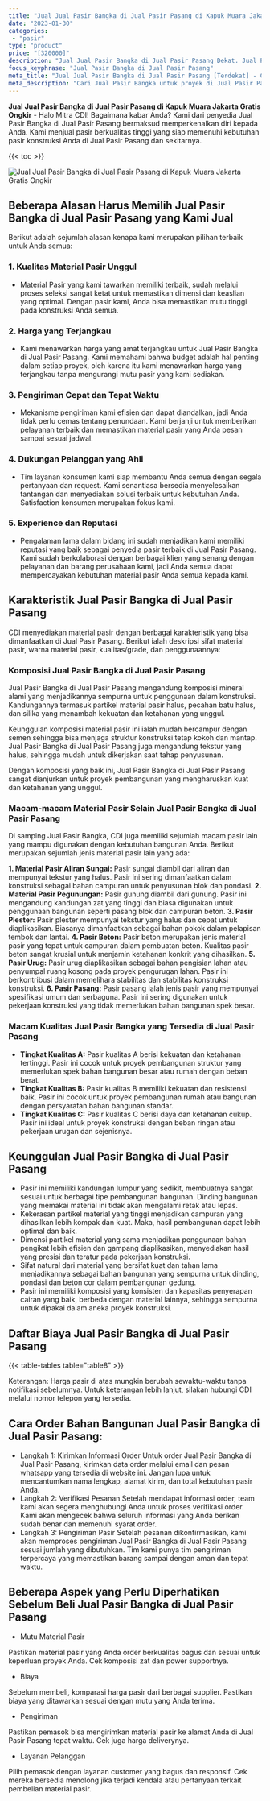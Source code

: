 ```yaml
---
title: "Jual Jual Pasir Bangka di Jual Pasir Pasang di Kapuk Muara Jakarta Gratis Ongkir"
date: "2023-01-30"
categories:
 - "pasir"
type: "product"
price: "[320000]"
description: "Jual Jual Pasir Bangka di Jual Pasir Pasang Dekat. Jual Pasir Bangka ini sering digunakan dalam proyek konstruksi sebagai material adukan yang berkualitas dan bersih. Silakan hubungi kami untuk informasi lebih lanjut."
focus_keyphrase: "Jual Pasir Bangka di Jual Pasir Pasang"
meta_title: "Jual Jual Pasir Bangka di Jual Pasir Pasang [Terdekat] - CDI"
meta_description: "Cari Jual Pasir Bangka untuk proyek di Jual Pasir Pasang? Kami memiliki Jual Pasir Bangka berkualitas untuk material adukan. Segera dapatkan penawaran terbaik."
---
```


**Jual Jual Pasir Bangka di Jual Pasir Pasang di Kapuk Muara Jakarta Gratis Ongkir** - Halo Mitra CDI! Bagaimana kabar Anda? Kami dari penyedia Jual Pasir Bangka di Jual Pasir Pasang bermaksud memperkenalkan diri kepada Anda. Kami menjual pasir berkualitas tinggi yang siap memenuhi kebutuhan pasir konstruksi Anda di Jual Pasir Pasang dan sekitarnya.

{{< toc >}}

![Jual Jual Pasir Bangka di Jual Pasir Pasang di Kapuk Muara Jakarta Gratis Ongkir](/images/pasir/pasir-bangunan-43.jpg)

## Beberapa Alasan Harus Memilih Jual Pasir Bangka di Jual Pasir Pasang yang Kami Jual

Berikut adalah sejumlah alasan kenapa kami merupakan pilihan terbaik untuk Anda semua:

### 1. Kualitas Material Pasir Unggul

*   Material Pasir yang kami tawarkan memiliki terbaik, sudah melalui proses seleksi sangat ketat untuk memastikan dimensi dan keaslian yang optimal. Dengan pasir kami, Anda bisa memastikan mutu tinggi pada konstruksi Anda semua.

### 2. Harga yang Terjangkau

*   Kami menawarkan harga yang amat terjangkau untuk Jual Pasir Bangka di Jual Pasir Pasang. Kami memahami bahwa budget adalah hal penting dalam setiap proyek, oleh karena itu kami menawarkan harga yang terjangkau tanpa mengurangi mutu pasir yang kami sediakan.

### 3. Pengiriman Cepat dan Tepat Waktu

*   Mekanisme pengiriman kami efisien dan dapat diandalkan, jadi Anda tidak perlu cemas tentang penundaan. Kami berjanji untuk memberikan pelayanan terbaik dan memastikan material pasir yang Anda pesan sampai sesuai jadwal.

### 4. Dukungan Pelanggan yang Ahli

*   Tim layanan konsumen kami siap membantu Anda semua dengan segala pertanyaan dan request. Kami senantiasa bersedia menyelesaikan tantangan dan menyediakan solusi terbaik untuk kebutuhan Anda. Satisfaction konsumen merupakan fokus kami.

### 5. Experience dan Reputasi

*   Pengalaman lama dalam bidang ini sudah menjadikan kami memiliki reputasi yang baik sebagai penyedia pasir terbaik di Jual Pasir Pasang. Kami sudah berkolaborasi dengan berbagai klien yang senang dengan pelayanan dan barang perusahaan kami, jadi Anda semua dapat mempercayakan kebutuhan material pasir Anda semua kepada kami.

## Karakteristik Jual Pasir Bangka di Jual Pasir Pasang

CDI menyediakan material pasir dengan berbagai karakteristik yang bisa dimanfaatkan di Jual Pasir Pasang. Berikut ialah deskripsi sifat material pasir, warna material pasir, kualitas/grade, dan penggunaannya:

### Komposisi Jual Pasir Bangka di Jual Pasir Pasang

Jual Pasir Bangka di Jual Pasir Pasang mengandung komposisi mineral alami yang menjadikannya sempurna untuk penggunaan dalam konstruksi. Kandungannya termasuk partikel material pasir halus, pecahan batu halus, dan silika yang menambah kekuatan dan ketahanan yang unggul.

Keunggulan komposisi material pasir ini ialah mudah bercampur dengan semen sehingga bisa menjaga struktur konstruksi tetap kokoh dan mantap. Jual Pasir Bangka di Jual Pasir Pasang juga mengandung tekstur yang halus, sehingga mudah untuk dikerjakan saat tahap penyusunan.

Dengan komposisi yang baik ini, Jual Pasir Bangka di Jual Pasir Pasang sangat dianjurkan untuk proyek pembangunan yang mengharuskan kuat dan ketahanan yang unggul.

### Macam-macam Material Pasir Selain Jual Pasir Bangka di Jual Pasir Pasang

Di samping Jual Pasir Bangka, CDI juga memiliki sejumlah macam pasir lain yang mampu digunakan dengan kebutuhan bangunan Anda. Berikut merupakan sejumlah jenis material pasir lain yang ada:

**1\. Material Pasir Aliran Sungai:** Pasir sungai diambil dari aliran dan mempunyai tekstur yang halus. Pasir ini sering dimanfaatkan dalam konstruksi sebagai bahan campuran untuk penyusunan blok dan pondasi.
**2\. Material Pasir Pegunungan:** Pasir gunung diambil dari gunung. Pasir ini mengandung kandungan zat yang tinggi dan biasa digunakan untuk penggunaan bangunan seperti pasang blok dan campuran beton.
**3\. Pasir Plester:** Pasir plester mempunyai tekstur yang halus dan cepat untuk diaplikasikan. Biasanya dimanfaatkan sebagai bahan pokok dalam pelapisan tembok dan lantai.
**4\. Pasir Beton:** Pasir beton merupakan jenis material pasir yang tepat untuk campuran dalam pembuatan beton. Kualitas pasir beton sangat krusial untuk menjamin ketahanan konkrit yang dihasilkan.
**5\. Pasir Urug:** Pasir urug diaplikasikan sebagai bahan pengisian lahan atau penyumpal ruang kosong pada proyek pengurugan lahan. Pasir ini berkontribusi dalam memelihara stabilitas dan stabilitas konstruksi konstruksi.
**6\. Pasir Pasang:** Pasir pasang ialah jenis pasir yang mempunyai spesifikasi umum dan serbaguna. Pasir ini sering digunakan untuk pekerjaan konstruksi yang tidak memerlukan bahan bangunan spek besar.

### Macam Kualitas Jual Pasir Bangka yang Tersedia di Jual Pasir Pasang

*   **Tingkat Kualitas A:** Pasir kualitas A berisi kekuatan dan ketahanan tertinggi. Pasir ini cocok untuk proyek pembangunan struktur yang memerlukan spek bahan bangunan besar atau rumah dengan beban berat.
*   **Tingkat Kualitas B:** Pasir kualitas B memiliki kekuatan dan resistensi baik. Pasir ini cocok untuk proyek pembangunan rumah atau bangunan dengan persyaratan bahan bangunan standar.
*   **Tingkat Kualitas C:** Pasir kualitas C berisi daya dan ketahanan cukup. Pasir ini ideal untuk proyek konstruksi dengan beban ringan atau pekerjaan urugan dan sejenisnya.

## Keunggulan Jual Pasir Bangka di Jual Pasir Pasang

*   Pasir ini memiliki kandungan lumpur yang sedikit, membuatnya sangat sesuai untuk berbagai tipe pembangunan bangunan. Dinding bangunan yang memakai material ini tidak akan mengalami retak atau lepas.
*   Kekerasan partikel material yang tinggi menjadikan campuran yang dihasilkan lebih kompak dan kuat. Maka, hasil pembangunan dapat lebih optimal dan baik.
*   Dimensi partikel material yang sama menjadikan penggunaan bahan pengikat lebih efisien dan gampang diaplikasikan, menyediakan hasil yang presisi dan teratur pada pekerjaan konstruksi.
*   Sifat natural dari material yang bersifat kuat dan tahan lama menjadikannya sebagai bahan bangunan yang sempurna untuk dinding, pondasi dan beton cor dalam pembangunan gedung.
*   Pasir ini memiliki komposisi yang konsisten dan kapasitas penyerapan cairan yang baik, berbeda dengan material lainnya, sehingga sempurna untuk dipakai dalam aneka proyek konstruksi.

## Daftar Biaya Jual Pasir Bangka di Jual Pasir Pasang

{{< table-tables table="table8" >}}

Keterangan: Harga pasir di atas mungkin berubah sewaktu-waktu tanpa notifikasi sebelumnya. Untuk keterangan lebih lanjut, silakan hubungi CDI melalui nomor telepon yang tersedia.

## Cara Order Bahan Bangunan Jual Pasir Bangka di Jual Pasir Pasang:

*   Langkah 1: Kirimkan Informasi Order
Untuk order Jual Pasir Bangka di Jual Pasir Pasang, kirimkan data order melalui email dan pesan whatsapp yang tersedia di website ini. Jangan lupa untuk mencantumkan nama lengkap, alamat kirim, dan total kebutuhan pasir Anda.
*   Langkah 2: Verifikasi Pesanan
Setelah mendapat informasi order, team kami akan segera menghubungi Anda untuk proses verifikasi order. Kami akan mengecek bahwa seluruh informasi yang Anda berikan sudah benar dan memenuhi syarat order.
*   Langkah 3: Pengiriman Pasir
Setelah pesanan dikonfirmasikan, kami akan memproses pengiriman Jual Pasir Bangka di Jual Pasir Pasang sesuai jumlah yang dibutuhkan. Tim kami punya tim pengiriman terpercaya yang memastikan barang sampai dengan aman dan tepat waktu.

## Beberapa Aspek yang Perlu Diperhatikan Sebelum Beli Jual Pasir Bangka di Jual Pasir Pasang

*   Mutu Material Pasir

Pastikan material pasir yang Anda order berkualitas bagus dan sesuai untuk keperluan proyek Anda. Cek komposisi zat dan power supportnya.
*   Biaya

Sebelum membeli, komparasi harga pasir dari berbagai supplier. Pastikan biaya yang ditawarkan sesuai dengan mutu yang Anda terima.
*   Pengiriman

Pastikan pemasok bisa mengirimkan material pasir ke alamat Anda di Jual Pasir Pasang tepat waktu. Cek juga harga deliverynya.
*   Layanan Pelanggan

Pilih pemasok dengan layanan customer yang bagus dan responsif. Cek mereka bersedia menolong jika terjadi kendala atau pertanyaan terkait pembelian material pasir.